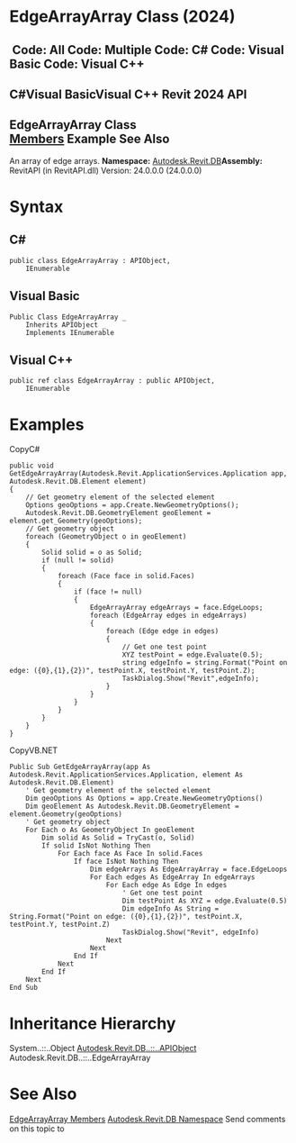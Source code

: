# EdgeArrayArray Class (2024)

﻿
 Code: All Code: Multiple Code: C# Code: Visual Basic Code: Visual C++   
---  
C#Visual BasicVisual C++
Revit 2024 API  
---  
EdgeArrayArray Class  
[Members](97c5d53c-71b1-d957-cfa8-4c1a842279ad.md "EdgeArrayArray Members") Example See Also  
---  
An array of edge arrays.
**Namespace:** [Autodesk.Revit.DB](87546ba7-461b-c646-cbb1-2cb8f5bff8b2.md "Autodesk.Revit.DB Namespace")**Assembly:** RevitAPI (in RevitAPI.dll) Version: 24.0.0.0 (24.0.0.0)
# Syntax
C#  
---  
```text
public class EdgeArrayArray : APIObject, 
	IEnumerable
```
  
Visual Basic  
---  
```text
Public Class EdgeArrayArray _
	Inherits APIObject _
	Implements IEnumerable
```
  
Visual C++  
---  
```text
public ref class EdgeArrayArray : public APIObject, 
	IEnumerable
```
  
# Examples
CopyC#
```text
public void GetEdgeArrayArray(Autodesk.Revit.ApplicationServices.Application app, Autodesk.Revit.DB.Element element)
{
    // Get geometry element of the selected element
    Options geoOptions = app.Create.NewGeometryOptions();
    Autodesk.Revit.DB.GeometryElement geoElement = element.get_Geometry(geoOptions);
    // Get geometry object
    foreach (GeometryObject o in geoElement)
    {
        Solid solid = o as Solid;
        if (null != solid)
        {
            foreach (Face face in solid.Faces)
            {
                if (face != null)
                {
                    EdgeArrayArray edgeArrays = face.EdgeLoops;
                    foreach (EdgeArray edges in edgeArrays)
                    {
                        foreach (Edge edge in edges)
                        {
                            // Get one test point
                            XYZ testPoint = edge.Evaluate(0.5);
                            string edgeInfo = string.Format("Point on edge: ({0},{1},{2})", testPoint.X, testPoint.Y, testPoint.Z);
                            TaskDialog.Show("Revit",edgeInfo);
                        }
                    }
                }
            }
        }
    }
}
```

CopyVB.NET
```text
Public Sub GetEdgeArrayArray(app As Autodesk.Revit.ApplicationServices.Application, element As Autodesk.Revit.DB.Element)
    ' Get geometry element of the selected element
    Dim geoOptions As Options = app.Create.NewGeometryOptions()
    Dim geoElement As Autodesk.Revit.DB.GeometryElement = element.Geometry(geoOptions)
    ' Get geometry object
    For Each o As GeometryObject In geoElement
        Dim solid As Solid = TryCast(o, Solid)
        If solid IsNot Nothing Then
            For Each face As Face In solid.Faces
                If face IsNot Nothing Then
                    Dim edgeArrays As EdgeArrayArray = face.EdgeLoops
                    For Each edges As EdgeArray In edgeArrays
                        For Each edge As Edge In edges
                            ' Get one test point
                            Dim testPoint As XYZ = edge.Evaluate(0.5)
                            Dim edgeInfo As String = String.Format("Point on edge: ({0},{1},{2})", testPoint.X, testPoint.Y, testPoint.Z)
                            TaskDialog.Show("Revit", edgeInfo)
                        Next
                    Next
                End If
            Next
        End If
    Next
End Sub
```

# Inheritance Hierarchy
System..::..Object [Autodesk.Revit.DB..::..APIObject](beb86ef5-39ad-3f0d-0cd9-0c929387a2bb.md "APIObject Class") Autodesk.Revit.DB..::..EdgeArrayArray
# See Also
[EdgeArrayArray Members](97c5d53c-71b1-d957-cfa8-4c1a842279ad.md "EdgeArrayArray Members")
[Autodesk.Revit.DB Namespace](87546ba7-461b-c646-cbb1-2cb8f5bff8b2.md "Autodesk.Revit.DB Namespace")
Send comments on this topic to 